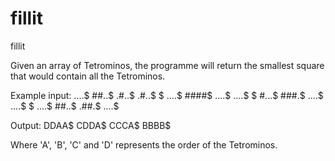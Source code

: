 # fillit
fillit

Given an array of Tetrominos, the programme will return the smallest square that would contain all the Tetrominos. 

Example input:
....$
##..$
.#..$
.#..$
$
....$
####$
....$
....$
$
#...$
###.$
....$
....$
$
....$
##..$
.##.$
....$

Output: 
DDAA$
CDDA$
CCCA$
BBBB$

Where 'A', 'B', 'C' and 'D' represents the order of the Tetrominos. 
